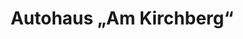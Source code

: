 ---
title: "Autohaus „Am Kirchberg“"
url: /neukirch-lausitz/autohaus-am-kirchberg/
shop: Autohaus
---